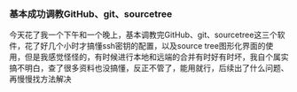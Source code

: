 ### 基本成功调教GitHub、git、sourcetree

今天花了我一个下午和一个晚上，基本调教完GitHub、git、sourcetree这三个软件，花了好几个小时才搞懂ssh密钥的配置，以及source tree图形化界面的使用，但是我感觉怪怪的，有时候进行本地和远端的合并有时好有时坏，我自个属实搞不明白，查了很多资料也没搞懂，反正不管了，能用就行，后续出了什么问题、再慢慢找方法解决


